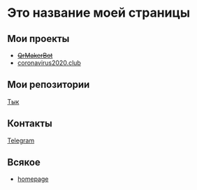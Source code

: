 # Это название моей страницы

## Мои проекты

* ~~[QrMakerBot](https://t.me/qrmakerbot)~~
* [coronavirus2020.club](https://coronavirus2020.club)

## Мои репозитории

[Тык](https://github.com/maksim72)

## Контакты

[Telegram](https://t.me/maksim_24)

## Всякое
- [homepage](homepage.md)


